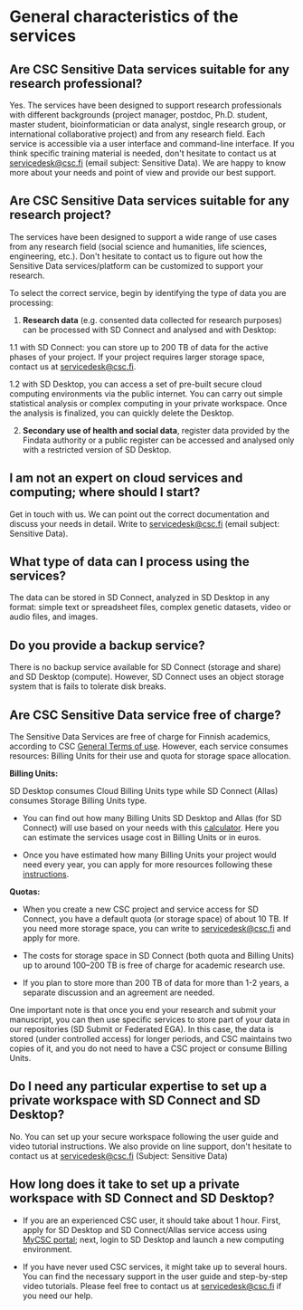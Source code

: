 # General characteristics of the services

## Are CSC Sensitive Data services suitable for any research professional? 
Yes. The services have been designed to support research professionals with different backgrounds (project manager, postdoc, Ph.D. student, master student, bioinformatician or data analyst,  single research group, or international collaborative project) and from any research field.  Each service is accessible via a user interface and command-line interface. If you think specific training material is needed, don't hesitate to contact us at servicedesk@csc.fi (email subject: Sensitive Data). We are happy to know more about your needs and point of view and provide our best support. 

## Are CSC Sensitive Data services suitable for any research project? 
The services have been designed to support a wide range of use cases from any research field (social science and humanities, life sciences, engineering, etc.).
Don't hesitate to contact us to figure out how the Sensitive Data services/platform can be customized to support your research.

To select the correct service, begin by identifying the type of data you are processing:

1. **Research data** (e.g. consented data collected for research purposes) can be processed with SD Connect and analysed and with Desktop:
  
1.1 with SD Connect: you can store up to 200 TB of data for the active phases of your project. If your project requires larger storage space, contact us at servicedesk@csc.fi.

1.2 with SD Desktop, you can access a set of pre-built secure cloud computing environments via the public internet. You can carry out simple statistical analysis or complex computing in your private workspace. Once the analysis is finalized, you can quickly delete the Desktop.

2. **Secondary use of health and social data**, register data provided by the Findata authority or a public register can be accessed and analysed only with a restricted version of SD Desktop. 



## I am not an expert on cloud services and computing; where should I start?
Get in touch with us. We can point out the correct documentation and discuss your needs in detail. Write to servicedesk@csc.fi (email subject: Sensitive Data). 

## What type of data can I process using the services?
The data can be stored in SD Connect, analyzed in SD Desktop in any format: simple text or spreadsheet files, complex genetic datasets, video or audio files, and images.

## Do you provide a backup service?
There is no backup service available for SD Connect (storage and share) and SD Desktop (compute). However, SD Connect uses an object storage system that is fails to tolerate disk breaks. 


## Are CSC Sensitive Data service free of charge?
The Sensitive Data Services are free of charge for Finnish academics, according to CSC [General Terms of use](https://research.csc.fi/general-terms-of-use). However, each service consumes resources: Billing Units for their use and quota for storage space allocation. 

**Billing Units:**

SD Desktop consumes Cloud Billing Units type while SD Connect (Allas) consumes Storage Billing Units type.

* You can find out how many Billing Units SD Desktop and Allas (for SD Connect) will use based on your needs with this [calculator](https://research.csc.fi/billing-units#buc). Here you can estimate the services usage cost in Billing Units or in euros.

* Once you have estimated how many Billing Units your project would need every year, you can apply for more resources following these [instructions](../../accounts/how-to-apply-for-billing-units.md). 

**Quotas:**

* When you create a new CSC project and service access for SD Connect, you have a default quota (or storage space) of about 10 TB. If you need more storage space, you can write to servicedesk@csc.fi and apply for more. 

* The costs for storage space in SD Connect (both quota and Billing Units) up to around 100–200 TB is free of charge for academic research use. 

* If you plan to store more than 200 TB of data for more than 1-2 years, a separate discussion and an agreement are needed.

One important note is that once you end your research and submit your manuscript, you can then use specific services to store part of your data in our repositories (SD Submit or Federated EGA). In this case, the data is stored (under controlled access) for longer periods, and  CSC maintains two copies of it, and you do not need to have a CSC project or consume Billing Units.


## Do I need any particular expertise to set up a private workspace with SD Connect and SD Desktop?

No. You can set up your secure workspace following the user guide and video tutorial instructions. We also provide on line support, don't hesitate to contact us at servicedesk@csc.fi (Subject: Sensitive Data)


## How long does it take to set up a private workspace with SD Connect and SD Desktop?

* If you are an experienced CSC user, it should take about 1 hour. First, apply for SD Desktop and SD Connect/Allas service access using [MyCSC portal](https://my.csc.fi); next, login to SD Desktop and launch a new computing environment.
 
* If you have never used CSC services, it might take up to several hours. You can find the necessary support in the user guide and step-by-step video tutorials. Please feel free to contact us at servicedesk@csc.fi if you need our help. 

